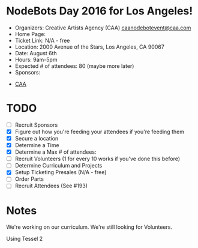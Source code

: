 # NodeBots Day 2016 for Los Angeles!

 - Organizers: Creative Artists Agency (CAA) caanodebotevent@caa.com
 - Home Page: 
 - Ticket Link: N/A - free
 - Location: 2000 Avenue of the Stars, Los Angeles, CA 90067
 - Date: August 6th
 - Hours: 9am-5pm
 - Expected # of attendees: 80 (maybe more later)
 - Sponsors:
  * [CAA](https://caa.com)

# TODO

 - [ ] Recruit Sponsors
 - [x] Figure out how you're feeding your attendees if you're feeding them
 - [x] Secure a location
 - [x] Determine a Time
 - [x] Determine a Max # of attendees:
 - [ ] Recruit Volunteers (1 for every 10 works if you've done this before)
 - [ ] Determine Curriculum and Projects
 - [x] Setup Ticketing Presales (N/A - free)
 - [ ] Order Parts
 - [ ] Recruit Attendees (See #193)

# Notes
We're working on our curriculum.  We're still looking for Volunteers. 

Using Tessel 2
